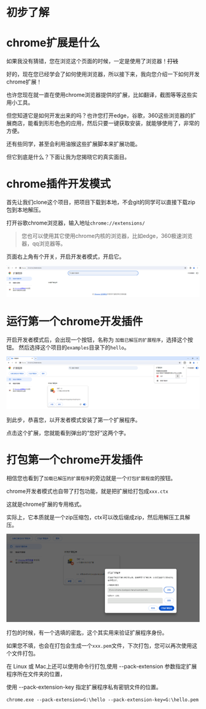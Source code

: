 # 初步了解

# chrome扩展是什么

如果我没有猜错，您在浏览这个页面的时候，一定是使用了浏览器！~~打钱~~

好的，现在您已经学会了如何使用浏览器，所以接下来，我向您介绍一下如何开发chrome扩展！

也许您现在就一直在使用chrome浏览器提供的扩展，比如翻译，截图等等这些实用小工具。

但您知道它是如何开发出来的吗？也许您打开edge，谷歌，360这些浏览器的扩展商店，能看到形形色色的应用，然后只要一键获取安装，就能够使用了，非常的方便。

还有些同学，甚至会利用油猴这些扩展脚本来扩展功能。

但它到底是什么？下面让我为您揭晓它的真实面目。

# chrome插件开发模式

首先让我们clone这个项目，把项目下载到本地，不会git的同学可以直接下载zip包到本地解压。

打开谷歌chrome浏览器，输入地址`chrome://extensions/`

> 您也可以使用其它使用chrome内核的浏览器，比如edge，360极速浏览器，qq浏览器等。

页面右上角有个开关，开启开发者模式，开启它。

![image.png](./images/1.png)

# 运行第一个chrome开发插件

开启开发者模式后，会出现一个按钮，名称为 `加载已解压的扩展程序`，选择这个按钮。
然后选择这个项目的`examples`目录下的`hello`。

![image.png](./images/2.png)

到此步，恭喜您，以开发者模式安装了第一个扩展程序。

点击这个扩展，您就能看到弹出的“您好”这两个字。

# 打包第一个chrome开发插件

相信您也看到了`加载已解压的扩展程序`的旁边就是一个`打包扩展程度`的按钮。

chrome开发者模式也自带了打包功能，就是把扩展给打包成`xxx.ctx`

这就是chrome扩展的专用格式。

实际上，它本质就是一个zip压缩包，ctx可以改后缀成zip，然后用解压工具解压。

![image.png](./images/3.png)

打包的时候，有一个选填的密匙，这个其实用来验证扩展程序身份。

如果您不填，也会在打包会生成一个`xxx.pem`文件，下次打包，您可以再次使用这个文件打包。

在 Linux 或 Mac上还可以使用命令行打包,使用 --pack-extension 参数指定扩展程序所在文件夹的位置，

使用 --pack-extension-key 指定扩展程序私有密钥文件的位置。

`chrome.exe --pack-extension=G:\hello --pack-extension-key=G:\hello.pem`


